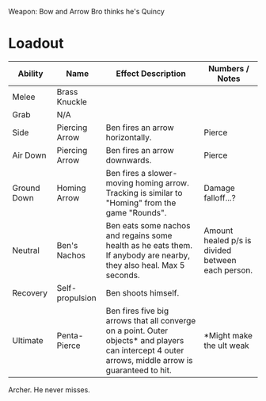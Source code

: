 Weapon: Bow and Arrow
Bro thinks he's Quincy
# Loadout

| Ability     | Name            | Effect Description                                                                                                                                   | Numbers / Notes                                   |
| ----------- | --------------- | ---------------------------------------------------------------------------------------------------------------------------------------------------- | ------------------------------------------------- |
| Melee       | Brass Knuckle   |                                                                                                                                                      |                                                   |
| Grab        | N/A             |                                                                                                                                                      |                                                   |
| Side        | Piercing Arrow  | Ben fires an arrow horizontally.                                                                                                                     | Pierce                                            |
| Air Down    | Piercing Arrow  | Ben fires an arrow downwards.                                                                                                                        | Pierce                                            |
| Ground Down | Homing Arrow    | Ben fires a slower-moving homing arrow.  Tracking is similar to "Homing" from the game "Rounds".                                                     | Damage falloff...?                                |
| Neutral     | Ben's Nachos    | Ben eats some nachos and regains some health as he eats them.  If anybody are nearby, they also heal.  Max 5 seconds.                                | Amount healed p/s is divided between each person. |
| Recovery    | Self-propulsion | Ben shoots himself.                                                                                                                                  |                                                   |
| Ultimate    | Penta-Pierce    | Ben fires five big arrows that all converge on a point.  Outer objects* and players can intercept 4 outer arrows, middle arrow is guaranteed to hit. | *Might make the ult weak                          |
Archer. He never misses.